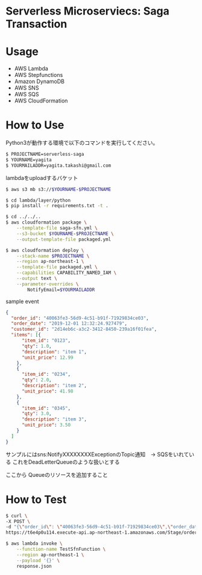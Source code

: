 # Serverless Microserviecs: Saga Transaction

# Usage
- AWS Lambda
- AWS Stepfunctions
- Amazon DynamoDB
- AWS SNS
- AWS SQS
- AWS CloudFormation

# How to Use

Python3が動作する環境で以下のコマンドを実行してください。

```bash
$ PROJECTNAME=serverless-saga
$ YOURNAME=yagita
$ YOURMAILADDR=yagita.takashi@gmail.com
```

lambdaをuploadするバケット
```bash
$ aws s3 mb s3://$YOURNAME-$PROJECTNAME
```

```bash
$ cd lambda/layer/python
$ pip install -r requirements.txt -t .
```

```bash
$ cd ../../..
$ aws cloudformation package \
    --template-file saga-sfn.yml \
    --s3-bucket $YOURNAME-$PROJECTNAME \
    --output-template-file packaged.yml

$ aws cloudformation deploy \
    --stack-name $PROJECTNAME \
    --region ap-northeast-1 \
    --template-file packaged.yml \
    --capabilities CAPABILITY_NAMED_IAM \
    --output text \
    --parameter-overrides \
        NotifyEmail=$YOURMAILADDR
```

sample event
```json
{
  "order_id": "40063fe3-56d9-4c51-b91f-71929834ce03",
  "order_date": "2019-12-01 12:32:24.927479",
  "customer_id": "2d14eb6c-a3c2-3412-8450-239a16f01fea",
  "items": [{
      "item_id": "0123",
      "qty": 1.0,
      "description": "item 1",
      "unit_price": 12.99
    },
    {
      "item_id": "0234",
      "qty": 2.0,
      "description": "item 2",
      "unit_price": 41.98
    },
    {
      "item_id": "0345",
      "qty": 3.0,
      "description": "item 3",
      "unit_price": 3.50
    }
  ]
}
```

サンプルにはsns:NotifyXXXXXXXXExceptionのTopic通知　-> SQSをいれている
これをDeadLetterQueueのような扱いとする

ここから
Queueのリソースを追加すること

# How to Test


```bash
$ curl \
-X POST \
-d "{\"order_id\": \"40063fe3-56d9-4c51-b91f-71929834ce03\",\"order_date\": \"2018-10-19T10:50:16+08:00\",\"customer_id\": \"8d04ea6f-c6b2-4422-8550-839a16f01feb\",\"items\": [{\"item_id\": \"123\",\"qty\": 1.0,\"description\": \"Cart item 1\",\"unit_price\": 19.99},{\"item_id\": \"234\",\"qty\": 1.0,\"description\": \"Cart item 2\",\"unit_price\": 23.98},{\"item_id\": \"345\",\"qty\": 2.0,\"description\": \"Cart item 3\",\"unit_price\": 6.50}]}" \
https://t6e4p0u114.execute-api.ap-northeast-1.amazonaws.com/Stage/order
```

```bash
$ aws lambda invoke \
    --function-name TestSfnFunction \
    --region ap-northeast-1 \
    --payload '{}' \
    response.json
```



